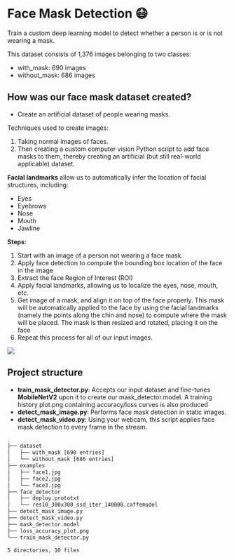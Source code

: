 
# **Face Mask Detection** 😷
Train a custom deep learning model to detect whether a person is or is not wearing a mask.

This dataset consists of 1,376 images belonging to two classes:

- with_mask: 690 images
- without_mask: 686 images

## **How was our face mask dataset created?**
- Create an artificial dataset of people wearing masks.

Techniques used to create images:
1. Taking normal images of faces.
2. Then creating a custom computer vision Python script to add face masks to them, thereby creating an artificial (but still real-world applicable) dataset.

**Facial landmarks** allow us to automatically infer the location of facial structures, including:

- Eyes
- Eyebrows
- Nose
- Mouth
- Jawline

**Steps**:
1. Start with an image of a person not wearing a face mask.
2. Apply face detection to compute the bounding box location of the face in the image
3. Extract the face Region of Interest (ROI)
4. Apply facial landmarks, allowing us to localize the eyes, nose, mouth, etc.
5. Get image of a mask, and align it on top of the face properly. This mask will be automatically applied to the face by using the facial landmarks (namely the points along the chin and nose) to compute where the mask will be placed. The mask is then resized and rotated, placing it on the face
6. Repeat this process for all of our input images.

![](https://i.postimg.cc/NM1cLtpL/face-steps.jpg)

## **Project structure**

- **train_mask_detector.py**: Accepts our input dataset and fine-tunes **MobileNetV2** upon it to create our mask_detector.model. A training history plot.png containing accuracy/loss curves is also produced
- **detect_mask_image.py**: Performs face mask detection in static images.
- **detect_mask_video.py**: Using your webcam, this script applies face mask detection to every frame in the stream.

```bash
.
├── dataset
│   ├── with_mask [690 entries]
│   └── without_mask [686 entries]
├── examples
│   ├── face1.jpg
│   ├── face2.jpg
│   └── face3.jpg
├── face_detector
│   ├── deploy.prototxt
│   └── res10_300x300_ssd_iter_140000.caffemodel
├── detect_mask_image.py
├── detect_mask_video.py
├── mask_detector.model
├── loss_accuracy_plot.png
└── train_mask_detector.py

5 directories, 10 files

```

